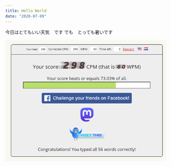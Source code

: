 ```yaml
---
title: Hello World
date: "2020-07-09"
---
```


今日はとてもいい天気　です
でも　とっても暑いです

![ナフタレン分子構造](./naphthalene.png)